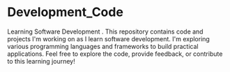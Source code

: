# Development_Code
 Learning Software Development . This repository contains code and projects I'm working on as I learn software development. I'm exploring various programming languages and frameworks to build practical applications. Feel free to explore the code, provide feedback, or contribute to this learning journey!
